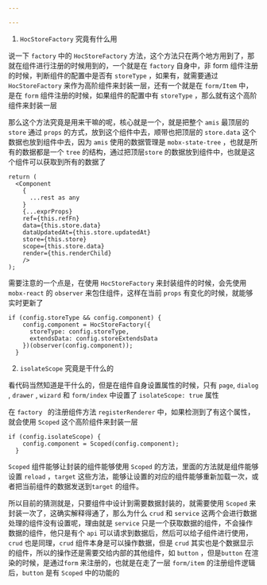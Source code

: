 ```yaml
---

---
```


1. `HocStoreFactory` 究竟有什么用

  说一下 `factory` 中的 `HocStoreFactory` 方法，这个方法只在两个地方用到了，那就在组件进行注册的时候用到的，一个就是在 `factory` 自身中，非 form 组件注册的时候，判断组件的配置中是否有 `storeType` ，如果有，就需要通过 `HocStoreFactory` 来作为高阶组件来封装一层，还有一个就是在 `form/Item` 中，是在 `form` 组件注册的时候，如果组件的配置中有 `storeType` ，那么就有这个高阶组件来封装一层

  那么这个方法究竟是用来干嘛的呢，核心就是一个，就是把整个 `amis` 最顶层的 `store`  通过 `props` 的方式，放到这个组件中去，顺带也把顶层的 `store.data` 这个数据也放到组件中去，因为 `amis` 使用的数据管理是 `mobx-state-tree` ，也就是所有的数据都是一个 `tree` 的结构，通过把顶层`store` 的数据放到组件中，也就是这个组件可以获取到所有的数据了

  ```react
  return (
    <Component
      {
        ...rest as any
      }
      {...exprProps}
      ref={this.refFn}
      data={this.store.data}
      dataUpdatedAt={this.store.updatedAt}
      store={this.store}
      scope={this.store.data}
      render={this.renderChild}
      />
  );
  ```

  需要注意的一个点是，在使用 `HocStoreFactory` 来封装组件的时候，会先使用 `mobx-react` 的 `observer` 来包住组件，这样在当前 `props` 有变化的时候，就能够实时更新了

  ```react
  if (config.storeType && config.component) {
      config.component = HocStoreFactory({
        storeType: config.storeType,
        extendsData: config.storeExtendsData
      })(observer(config.component));
    }
  ```

2. `isolateScope` 究竟是干什么的

  看代码当然知道是干什么的，但是在组件自身设置属性的时候，只有 `page`, `dialog` , `drawer` , `wizard` 和 `form/index` 中设置了 `isolateScope: true` 属性
  
  在 `factory ` 的注册组件方法 `registerRenderer` 中，如果检测到了有这个属性，就会使用 `Scoped` 这个高阶组件来封装一层
  
  ```react
  if (config.isolateScope) {
      config.component = Scoped(config.component);
    }
  ```
  
  `Scoped` 组件能够让封装的组件能够使用 `Scoped` 的方法，里面的方法就是组件能够设置 `reload` ，`target` 这些方法，能够让设置的对应的组件能够重新加载一次，或者把当前组件的数据发送到`target` 的组件。
  
  所以目前的猜测就是，只要组件中设计到需要数据封装的，就需要使用 `Scoped` 来封装一次了，这确实解释得通了，那么为什么 `crud` 和 `service`  这两个会进行数据处理的组件没有设置呢，理由就是 `service` 只是一个获取数据的组件，不会操作数据的组件，他只是有个 `api` 可以请求到数据后，然后可以给子组件进行使用，`crud` 也是同理，`crud` 组件本身是可以操作数据，但是 `crud` 其实也是个数据显示的组件，所以的操作还是需要交给内部的其他组件，如 `button` ，但是`button` 在渲染的时候，是通过`form` 来注册的，也就是在走了一层 `form/item` 的注册组件逻辑后，`button` 是有 `Scoped` 中的功能的
  
   
